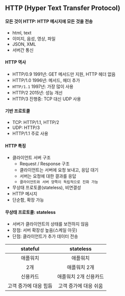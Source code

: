 ## HTTP (Hyper Text Transfer Protocol)

#### 모든 것이 HTTP: HTTP 메시지에 모든 것을 전송
- html, text
- 이미지, 음성, 영상, 파일
- JSON, XML
- 서버간 통신

#### HTTP 역사
- HTTP/0.9 1991년: GET 메서드만 지원, HTTP 헤더 없음
- HTTP/1.0 1996년: 메서드, 헤더 추가
- `HTTP/1.1` 1997년: 가장 많이 사용
- HTTP/2 2015년: 성능 개선
- HTTP/3 진행중: TCP 대신 UDP 사용

#### 기반 프로토콜
- TCP: HTTP/1.1, HTTP/2
- UDP: HTTP/3
- HTTP/1.1 주로 사용

#### HTTP 특징
- 클라이언트 서버 구조
  - Request / Response 구조
  - 클라이언트는 서버에 요청 보내고, 응답 대기
  - 서버는 요청에 대한 결과를 응답
  - `클라이언트와 서버 양쪽이 독립적으로 진화 가능`
- 무상태 프로토콜(stateless), 비연결성
- HTTP 메시지
- 단순함, 확장 가능

#### 무상태 프로토콜: stateless
- 서버가 클라이언트의 상태를 보전하지 않음
- 장점: 서버 확장성 높음(스케일 아웃)
- 단점: 클라이언트가 추가 데이터 전송

|   stateful   |  stateless   |
|:------------:|:------------:|
|     애플워치     |     애플워치     |
|      2개      |   애플워치 2개    |
|     신용카드     | 애플워치 2개 신용카드 |
| 고객 증가에 대응 힘듬 | 고객 증가에 대응 쉬움 |
